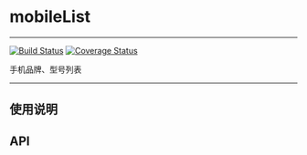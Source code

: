 # mobileList

---

[![Build Status](https://secure.travis-ci.org/airyland/mobileList.png)](https://travis-ci.org/airyland/mobileList)
[![Coverage Status](https://coveralls.io/repos/airyland/mobileList/badge.png?branch=master)](https://coveralls.io/r/airyland/mobileList)


手机品牌、型号列表

---

## 使用说明


## API
